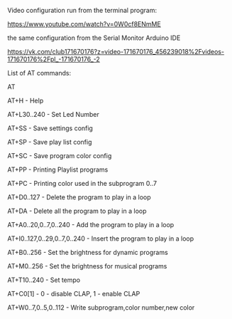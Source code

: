 Video configuration run from the terminal program:

https://www.youtube.com/watch?v=0W0cf8ENmME

the same configuration from the Serial  Monitor Arduino IDE

https://vk.com/club171670176?z=video-171670176_456239018%2Fvideos-171670176%2Fpl_-171670176_-2

List of AT commands:

AT

AT+H - Help

AT+L30..240 - Set Led Number

AT+SS - Save settings config

AT+SP - Save play list config

AT+SC - Save program color config

AT+PP - Printing Playlist programs

AT+PC - Printing color used in the subprogram 0..7

	
AT+D0..127 - Delete the program to play in a loop

AT+DA - Delete all the program to play in a loop

AT+A0..20,0..7,0..240 - Add the program to play in a loop

AT+I0..127,0..29,0..7,0..240 - Insert the program to play in a loop

AT+B0..256 - Set the brightness for dynamic programs

AT+M0..256 - Set the brightness for musical programs

AT+T10..240 - Set tempo

AT+C0[1] - 0 - disable CLAP, 1 - enable CLAP

AT+W0..7,0..5,0..112 - Write subprogram,color number,new color


